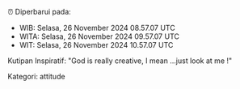 ⏰ Diperbarui pada:
- WIB: Selasa, 26 November 2024 08.57.07 UTC
- WITA: Selasa, 26 November 2024 09.57.07 UTC
- WIT: Selasa, 26 November 2024 10.57.07 UTC

Kutipan Inspiratif:
"God is really creative, I mean ...just look at me !"


Kategori: attitude

